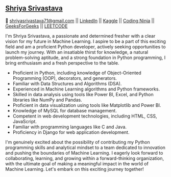 ## [Shriya Srivastava](https://drive.google.com/file/d/1ZPfoZTsE82ms6ja1-CCmFCj4JQO4j4GV/view?usp=sharing)

📧 shriyasrivastava71@gmail.com || [LinkedIn](https://linkedin.com/in/ershriyasrivastava) || [Kaggle](https://www.kaggle.com/shriyasrivastav) || [Coding Ninja](https://www.codingninjas.com/studio/profile/Shriya) || [GeeksForGeeks](https://auth.geeksforgeeks.org/user/shriyasrivastava2002/practice/) || [LEETCODE](https://leetcode.com/shriyaa01/)

I'm Shriya Srivastava, a passionate and determined fresher with a clear vision for my future in Machine Learning. I aspire to be a part of this exciting field and am a proficient Python developer, actively seeking opportunities to launch my journey. With an insatiable thirst for knowledge, a natural problem-solving aptitude, and a strong foundation in Python programming, I bring enthusiasm and a fresh perspective to the table.

- Proficient in Python, including knowledge of Object-Oriented Programming (OOP), decorators, and generators.
- Familiar with Data Structures and Algorithms (DSA).
- Experienced in Machine Learning algorithms and Python frameworks.
- Skilled in data analysis using tools like Power BI, Excel, and Python libraries like NumPy and Pandas.
- Proficient in data visualization using tools like Matplotlib and Power BI.
- Knowledge of MySQL for database management.
- Competent in web development technologies, including HTML, CSS, JavaScript.
- Familiar with programming languages like C and Java.
- Proficiency in Django for web application development.

I'm genuinely excited about the possibility of contributing my Python programming skills and analytical mindset to a team dedicated to innovation and pushing the boundaries of Machine Learning. I eagerly look forward to collaborating, learning, and growing within a forward-thinking organization, with the ultimate goal of making a meaningful impact in the world of Machine Learning. Let's embark on this exciting journey together!


